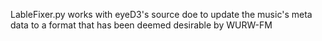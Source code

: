 LableFixer.py works with eyeD3's source doe to update the music's meta data to a format that has been deemed desirable by WURW-FM
